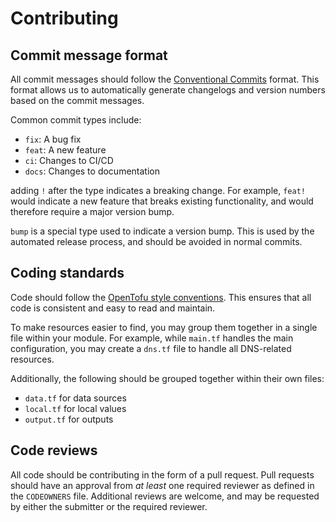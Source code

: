 # Contributing

## Commit message format

All commit messages should follow the [Conventional Commits][commits] format.
This format allows us to automatically generate changelogs and version numbers
based on the commit messages.

Common commit types include:

* `fix`: A bug fix
* `feat`: A new feature
* `ci`: Changes to CI/CD
* `docs`: Changes to documentation

adding `!` after the type indicates a breaking change. For example, `feat!`
would indicate a new feature that breaks existing functionality, and would
therefore require a major version bump.

`bump` is a special type used to indicate a version bump. This is used by the
automated release process, and should be avoided in normal commits.

## Coding standards

Code should follow the [OpenTofu style conventions][style]. This ensures that
all code is consistent and easy to read and maintain.

To make resources easier to find, you may group them together in a single file
within your module. For example, while `main.tf` handles the main configuration,
you may create a `dns.tf` file to handle all DNS-related resources.

Additionally, the following should be grouped together within their own files:

* `data.tf` for data sources
* `local.tf` for local values
* `output.tf` for outputs

## Code reviews

All code should be contributing in the form of a pull request. Pull requests
should have an approval from _at least_ one required reviewer as defined in the
`CODEOWNERS` file. Additional reviews are welcome, and may be requested by
either the submitter or the required reviewer.

[commits]: https://www.conventionalcommits.org/en/v1.0.0/
[style]: https://opentofu.org/docs/language/syntax/style/
